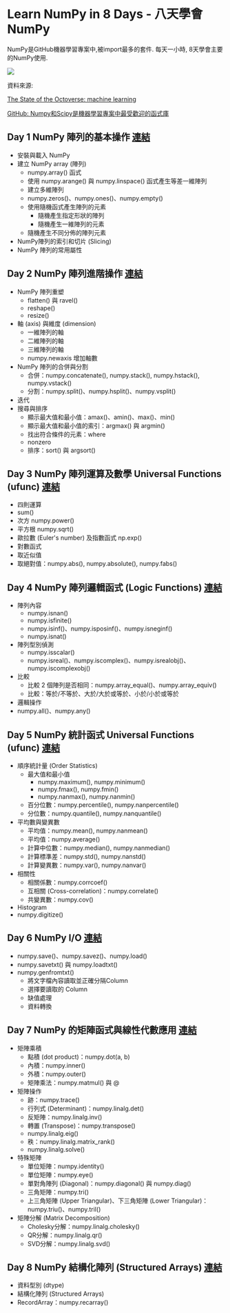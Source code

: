 # Learn NumPy in 8 Days - 八天學會NumPy

NumPy是GitHub機器學習專案中,被import最多的套件. 每天一小時, 8天學會主要的NumPy使用.

![](https://i0.wp.com/user-images.githubusercontent.com/2695116/51644291-87d9ea80-1f24-11e9-8182-2c261d0eb17a.png?resize=1306%2C1082&ssl=1)

資料來源:

[The State of the Octoverse: machine learning](https://github.blog/2019-01-24-the-state-of-the-octoverse-machine-learning/)

[GitHub: Numpy和Scipy是機器學習專案中最受歡迎的函式庫](https://www.ithome.com.tw/news/128476)

## Day 1 NumPy 陣列的基本操作 [連結](https://github.com/jamescchuang/NumPy-in-Eight-Days/blob/main/Day1_NumPy_Basics.ipynb)
- 安裝與載入 NumPy
- 建立 NumPy array (陣列)
    - numpy.array() 函式
    - 使用 numpy.arange() 與 numpy.linspace() 函式產生等差一維陣列
    - 建立多維陣列
    - numpy.zeros()、numpy.ones()、numpy.empty()
    - 使用隨機函式產生陣列的元素
        - 隨機產生指定形狀的陣列
        - 隨機產生一維陣列的元素
    - 隨機產生不同分佈的陣列元素
- NumPy陣列的索引和切片 (Slicing)
- NumPy 陣列的常用屬性

## Day 2 NumPy 陣列進階操作 [連結]()
- NumPy 陣列重塑
    - flatten() 與 ravel()
    - reshape()
    - resize()
- 軸 (axis) 與維度 (dimension)
    - 一維陣列的軸
    - 二維陣列的軸
    - 三維陣列的軸
    - numpy.newaxis 增加軸數
- NumPy 陣列的合併與分割
    - 合併：numpy.concatenate(), numpy.stack(), numpy.hstack(), numpy.vstack()
    - 分割：numpy.split()、numpy.hsplit()、numpy.vsplit()
- 迭代
- 搜尋與排序
    - 顯示最大值和最小值：amax()、amin()、max()、min()
    - 顯示最大值和最小值的索引：argmax() 與 argmin()
    - 找出符合條件的元素：where
    - nonzero
    - 排序：sort() 與 argsort()

## Day 3 NumPy 陣列運算及數學 Universal Functions (ufunc) [連結]()
- 四則運算
- sum()
- 次方 numpy.power()
- 平方根 numpy.sqrt()
- 歐拉數 (Euler's number) 及指數函式 np.exp()
- 對數函式
- 取近似值
- 取絕對值：numpy.abs(), numpy.absolute(), numpy.fabs()

## Day 4 NumPy 陣列邏輯函式 (Logic Functions) [連結]()
- 陣列內容
    - numpy.isnan()
    - numpy.isfinite()
    - numpy.isinf()、numpy.isposinf()、numpy.isneginf()
    - numpy.isnat()
- 陣列型別偵測
    - numpy.isscalar()
    - numpy.isreal()、numpy.iscomplex()、numpy.isrealobj()、numpy.iscomplexobj()
- 比較
    - 比較 2 個陣列是否相同：numpy.array_equal()、numpy.array_equiv()
    - 比較：等於/不等於、大於/大於或等於、小於/小於或等於
- 邏輯操作
- numpy.all()、numpy.any()

## Day 5 NumPy 統計函式 Universal Functions (ufunc) [連結]()
- 順序統計量 (Order Statistics)
    - 最大值和最小值
        - numpy.maximum(), numpy.minimum()
        - numpy.fmax(), numpy.fmin()
        - numpy.nanmax(), numpy.nanmin()
    - 百分位數：numpy.percentile(), numpy.nanpercentile()
    - 分位數：numpy.quantile(), numpy.nanquantile()
- 平均數與變異數
    - 平均值：numpy.mean(), numpy.nanmean()
    - 平均值：numpy.average()
    - 計算中位數：numpy.median(), numpy.nanmedian()
    - 計算標準差：numpy.std(), numpy.nanstd()
    - 計算變異數：numpy.var(), numpy.nanvar()
- 相關性
    - 相關係數：numpy.corrcoef()
    - 互相關 (Cross-correlation)：numpy.correlate()
    - 共變異數：numpy.cov()
- Histogram
- numpy.digitize()

## Day 6 NumPy I/O [連結]()
- numpy.save()、numpy.savez()、numpy.load()
- numpy.savetxt() 與 numpy.loadtxt()
- numpy.genfromtxt()
    - 將文字檔內容讀取並正確分隔Column
    - 選擇要讀取的 Column
    - 缺值處理
    - 資料轉換

## Day 7 NumPy 的矩陣函式與線性代數應用 [連結]()
- 矩陣乘積
    - 點積 (dot product)：numpy.dot(a, b)
    - 內積：numpy.inner()
    - 外積：numpy.outer()
    - 矩陣乘法：numpy.matmul() 與 @
- 矩陣操作
    - 跡：numpy.trace()
    - 行列式 (Determinant)：numpy.linalg.det()
    - 反矩陣：numpy.linalg.inv()
    - 轉置 (Transpose)：numpy.transpose()
    - numpy.linalg.eig()
    - 秩：numpy.linalg.matrix_rank()
    - numpy.linalg.solve()
- 特殊矩陣
    - 單位矩陣：numpy.identity()
    - 單位矩陣：numpy.eye()
    - 單對角陣列 (Diagonal)：numpy.diagonal() 與 numpy.diag()
    - 三角矩陣：numpy.tri()
    - 上三角矩陣 (Upper Triangular)、下三角矩陣 (Lower Triangular)：numpy.triu()、numpy.tril()
- 矩陣分解 (Matrix Decomposition)
    - Cholesky分解：numpy.linalg.cholesky()
    - QR分解：numpy.linalg.qr()
    - SVD分解：numpy.linalg.svd()

## Day 8 NumPy 結構化陣列 (Structured Arrays) [連結]()
- 資料型別 (dtype)
- 結構化陣列 (Structured Arrays)
- RecordArray：numpy.recarray()
